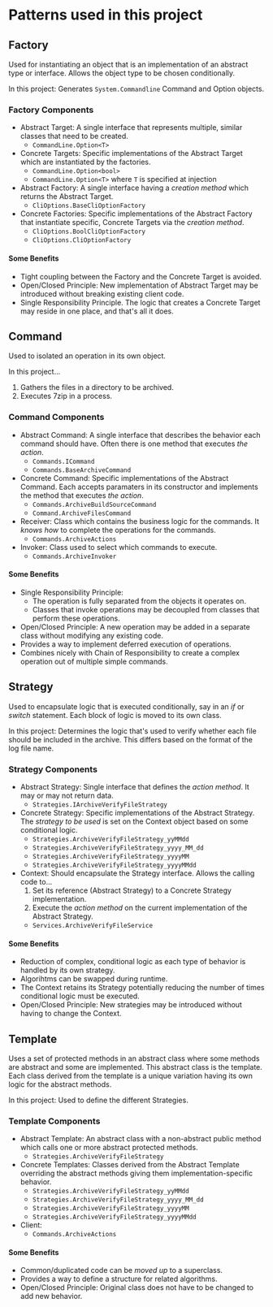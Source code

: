 # Patterns used in this project

## Factory

Used for instantiating an object that is an implementation of an abstract type or interface. Allows the object type to be chosen conditionally.

In this project: Generates `System.Commandline` Command and Option objects.

### Factory Components

- Abstract Target: A single interface that represents multiple, similar classes that need to be created. 
  - `CommandLine.Option<T>`
- Concrete Targets: Specific implementations of the Abstract Target which are instantiated by the factories. 
  - `CommandLine.Option<bool>`
  - `CommandLine.Option<T>` where `T` is specified at injection
- Abstract Factory: A single interface having a _creation method_ which returns the Abstract Target.
  - `CliOptions.BaseCliOptionFactory`
- Concrete Factories: Specific implementations of the Abstract Factory that instantiate specific, Concrete Targets via the _creation method_.
  - `CliOptions.BoolCliOptionFactory`
  - `CliOptions.CliOptionFactory`

#### Some Benefits

- Tight coupling between the Factory and the Concrete Target is avoided.
- Open/Closed Principle: New implementation of Abstract Target may be introduced without breaking existing client code.
- Single Responsibility Principle. The logic that creates a Concrete Target may reside in one place, and that's all it does.

## Command

Used to isolated an operation in its own object. 

In this project...

1. Gathers the files in a directory to be archived.
2. Executes 7zip in a process.

### Command Components

- Abstract Command: A single interface that describes the behavior each command should have. Often there is one method that executes _the action_.
  - `Commands.ICommand`
  - `Commands.BaseArchiveCommand`
- Concrete Command: Specific implementations of the Abstract Command. Each accepts paramaters in its constructor and implements the method that executes _the action_.
  - `Commands.ArchiveBuildSourceCommand`
  - `Command.ArchiveFilesCommand`
- Receiver: Class which contains the business logic for the commands. It _knows how_ to complete the operations for the commands.
  - `Commands.ArchiveActions`
- Invoker: Class used to select which commands to execute.
  - `Commands.ArchiveInvoker`

#### Some Benefits
- Single Responsibility Principle: 
  - The operation is fully separated from the objects it operates on.
  - Classes that invoke operations may be decoupled from classes that perform these operations.
- Open/Closed Principle: A new operation may be added in a separate class without modifying any existing code.
- Provides a way to implement deferred execution of operations.
- Combines nicely with Chain of Responsibility to create a complex operation out of multiple simple commands.

## Strategy

Used to encapsulate logic that is executed conditionally, say in an _if_ or _switch_ statement. Each block of logic is moved to its own class.

In this project: Determines the logic that's used to verify whether each file should be included in the archive. This differs based on the format of the log file name.

### Strategy Components

- Abstract Strategy: Single interface that defines the _action method_. It may or may not return data.
  - `Strategies.IArchiveVerifyFileStrategy`
- Concrete Strategy: Specific implementations of the Abstract Strategy. The _strategy to be used_ is set on the Context object based on some conditional logic. 
  - `Strategies.ArchiveVerifyFileStrategy_yyMMdd`
  - `Strategies.ArchiveVerifyFileStrategy_yyyy_MM_dd`
  - `Strategies.ArchiveVerifyFileStrategy_yyyyMM`
  - `Strategies.ArchiveVerifyFileStrategy_yyyyMMdd`
- Context: Should encapsulate the Strategy interface. Allows the calling code to... 
  1. Set its reference (Abstract Strategy) to a Concrete Strategy implementation. 
  2. Execute the _action method_ on the current implementation of the Abstract Strategy.
  - `Services.ArchiveVerifyFileService`

#### Some Benefits
- Reduction of complex, conditional logic as each type of behavior is handled by its own strategy. 
- Algorihtms can be swapped during runtime.
- The Context retains its Strategy potentially reducing the number of times conditional logic must be executed.
- Open/Closed Principle: New strategies may be introduced without having to change the Context.

## Template

Uses a set of protected methods in an abstract class where some methods are abstract and some are implemented. This abstract class is the template. Each class derived from the template is a unique variation having its own logic for the abstract methods.

In this project: Used to define the different Strategies.

### Template Components

- Abstract Template: An abstract class with a non-abstract public method which calls one or more abstract protected methods.
  - `Strategies.ArchiveVerifyFileStrategy`
- Concrete Templates: Classes derived from the Abstract Template overriding the abstract methods giving them implementation-specific behavior.
  - `Strategies.ArchiveVerifyFileStrategy_yyMMdd`
  - `Strategies.ArchiveVerifyFileStrategy_yyyy_MM_dd`
  - `Strategies.ArchiveVerifyFileStrategy_yyyyMM`
  - `Strategies.ArchiveVerifyFileStrategy_yyyyMMdd`
- Client: 
  - `Commands.ArchiveActions`

#### Some Benefits
- Common/duplicated code can be _moved up_ to a superclass.
- Provides a way to define a structure for related algorithms.
- Open/Closed Principle: Original class does not have to be changed to add new behavior.
